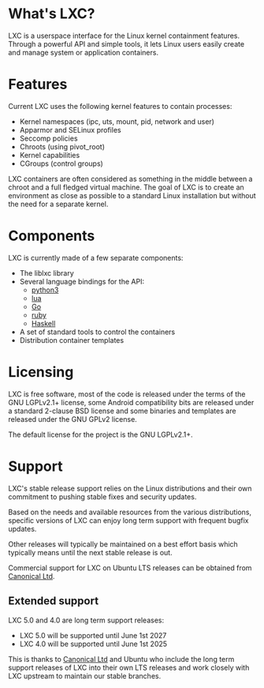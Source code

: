 # What's LXC?

LXC is a userspace interface for the Linux kernel containment features. Through a powerful API and simple tools, it lets Linux users easily create and manage system or application containers.

# Features
Current LXC uses the following kernel features to contain processes:

 * Kernel namespaces (ipc, uts, mount, pid, network and user)
 * Apparmor and SELinux profiles
 * Seccomp policies
 * Chroots (using pivot\_root)
 * Kernel capabilities
 * CGroups (control groups)

LXC containers are often considered as something in the middle between a chroot and a full fledged virtual machine. The goal of LXC is to create an environment as close as possible to a standard Linux installation but without the need for a separate kernel.

# Components
LXC is currently made of a few separate components:

 * The liblxc library
 * Several language bindings for the API:
    * [python3](https://github.com/lxc/python3-lxc)
    * [lua](https://github.com/lxc/lua-lxc)
    * [Go](https://github.com/lxc/go-lxc)
    * [ruby](https://github.com/lxc/ruby-lxc)
    * [Haskell](https://github.com/fizruk/lxc)
 * A set of standard tools to control the containers
 * Distribution container templates

# Licensing
LXC is free software, most of the code is released under the terms of the GNU LGPLv2.1+ license, some Android compatibility bits are released under a standard 2-clause BSD license and some binaries and templates are released under the GNU GPLv2 license.

The default license for the project is the GNU LGPLv2.1+.

# Support
LXC's stable release support relies on the Linux distributions and their own commitment to pushing stable fixes and security updates.

Based on the needs and available resources from the various distributions, specific versions of LXC can enjoy long term support with frequent bugfix updates.

Other releases will typically be maintained on a best effort basis which typically means until the next stable release is out.

Commercial support for LXC on Ubuntu LTS releases can be obtained from [Canonical Ltd](http://www.canonical.com).

## Extended support
LXC 5.0 and 4.0 are long term support releases:

 - LXC 5.0 will be supported until June 1st 2027
 - LXC 4.0 will be supported until June 1st 2025

This is thanks to [Canonical Ltd](http://www.canonical.com) and Ubuntu who include the long term support releases of LXC into their own LTS releases and work closely with LXC upstream to maintain our stable branches.
